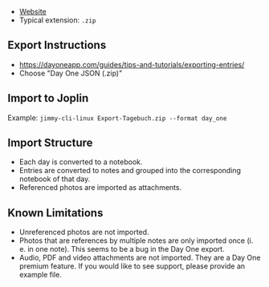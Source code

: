 - [Website](https://dayoneapp.com/)
- Typical extension: `.zip`

## Export Instructions

- <https://dayoneapp.com/guides/tips-and-tutorials/exporting-entries/>
- Choose "Day One JSON (.zip)"

## Import to Joplin

Example: `jimmy-cli-linux Export-Tagebuch.zip --format day_one`

## Import Structure

- Each day is converted to a notebook.
- Entries are converted to notes and grouped into the corresponding notebook of that day.
- Referenced photos are imported as attachments.

## Known Limitations

- Unreferenced photos are not imported.
- Photos that are references by multiple notes are only imported once (i. e. in one note). This seems to be a bug in the Day One export.
- Audio, PDF and video attachments are not imported. They are a Day One premium feature. If you would like to see support, please provide an example file.
